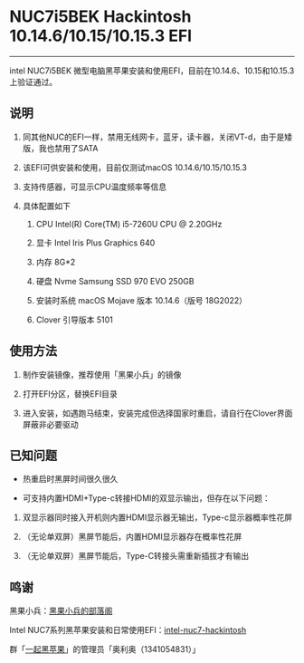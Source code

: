 # NUC7i5BEK Hackintosh 10.14.6/10.15/10.15.3 EFI

---

intel NUC7i5BEK 微型电脑黑苹果安装和使用EFI，目前在10.14.6、10.15和10.15.3上验证通过。

## 说明

1. 同其他NUC的EFI一样，禁用无线网卡，蓝牙，读卡器，关闭VT-d，由于是矮版，我也禁用了SATA
2. 该EFI可供安装和使用，目前仅测试macOS 10.14.6/10.15/10.15.3
3. 支持传感器，可显示CPU温度频率等信息
4. 具体配置如下

   1. CPU Intel(R) Core(TM) i5-7260U CPU @ 2.20GHz

   2. 显卡 Intel Iris Plus Graphics 640

   3. 内存 8G*2

   4. 硬盘 Nvme Samsung SSD 970 EVO 250GB

   5. 安装时系统 macOS Mojave 版本 10.14.6（版号 18G2022）
   
   6. Clover 引导版本 5101

## 使用方法

1. 制作安装镜像，推荐使用「黑果小兵」的镜像

2. 打开EFI分区，替换EFI目录

3. 进入安装，如遇跑马结束，安装完成但选择国家时重启，请自行在Clover界面屏蔽非必要驱动

## 已知问题

- 热重启时黑屏时间很久很久

- 可支持内置HDMI+Type-c转接HDMI的双显示输出，但存在以下问题：

1. 双显示器同时接入开机则内置HDMI显示器无输出，Type-c显示器概率性花屏

2. （无论单双屏）黑屏节能后，内置HDMI显示器存在概率性花屏

3. （无论单双屏）黑屏节能后，Type-C转接头需重新插拔才有输出

## 鸣谢

黑果小兵：[黑果小兵的部落阁](https://blog.daliansky.net)

 Intel NUC7系列黑苹果安装和日常使用EFI：[intel-nuc7-hackintosh](https://github.com/NathanDai/intel-nuc7-hackintosh)

群「[一起黑苹果](https://jq.qq.com/?_wv=1027&k=56GTaUh)」的管理员「奥利奥（1341054831）」
